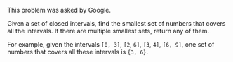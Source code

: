 This problem was asked by Google.

Given a set of closed intervals, find the smallest set of numbers that covers all the intervals. If there are multiple smallest sets, return any of them.

For example, given the intervals `[0, 3]`, `[2`, `6]`, `[3`, `4]`, `[6, 9]`, one set of numbers that covers all these intervals is `{3, 6}`.